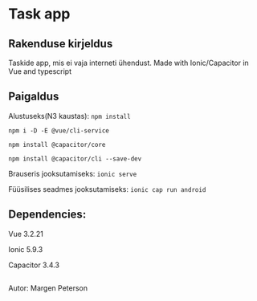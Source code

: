 # Task app 

## Rakenduse kirjeldus
Taskide app, mis ei vaja interneti ühendust. Made with Ionic/Capacitor in Vue and typescript

## Paigaldus


Alustuseks(N3 kaustas): ```npm install```

 ```npm i -D -E @vue/cli-service```
 
 ```npm install @capacitor/core```
 
 ```npm install @capacitor/cli --save-dev```

Brauseris jooksutamiseks: ```ionic serve```

Füüsilises seadmes jooksutamiseks: ```ionic cap run android```

## Dependencies:
 Vue 3.2.21
 
 Ionic 5.9.3
 
 Capacitor 3.4.3
 ##
Autor:
 Margen Peterson
